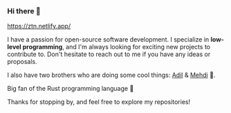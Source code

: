 ### Hi there 👋

https://ztn.netlify.app/

I have a passion for open-source software development. I specialize in **low-level programming**, and I'm always looking for exciting new projects to contribute to. Don't hesitate to reach out to me if you have any ideas or proposals.

I also have two brothers who are doing some cool things: [Adil](https://github.com/AdilZouitine) & [Mehdi](https://github.com/MehdiZouitine) 🤩.

Big fan of the Rust programming language 🦀

Thanks for stopping by, and feel free to explore my repositories!


